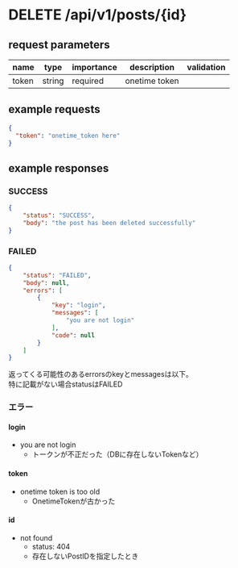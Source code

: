 # DELETE /api/v1/posts/{id}
## request parameters
| name | type | importance | description | validation | 
| ---- | ---- | ---------- | ----------- | ---------- | 
| token | string | required | onetime token |            | 
## example requests
```json
{
  "token": "onetime_token here"
}
```
## example responses
### SUCCESS
```json
{
    "status": "SUCCESS",
    "body": "the post has been deleted successfully"
}
```
### FAILED
```json
{
    "status": "FAILED",
    "body": null,
    "errors": [
        {
            "key": "login",
            "messages": [
                "you are not login"
            ],
            "code": null
        }
    ]
}
```
返ってくる可能性のあるerrorsのkeyとmessagesは以下。  
特に記載がない場合statusはFAILED
### エラー
#### login
- you are not login
  - トークンが不正だった（DBに存在しないTokenなど）
#### token
- onetime token is too old
  - OnetimeTokenが古かった
#### id
- not found
  - status: 404
  - 存在しないPostIDを指定したとき
